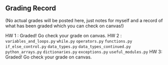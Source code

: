 Grading Record
--------------

(No actual grades will be posted here, just notes for myself and a record of
what has been graded which you can check on canvas!)

HW 1 : Graded! Go check your grade on canvas. 
HW 2 : 
    ``variables_and_loops.py`` 
    ``while.py`` 
    ``operators.py`` 
    ``functions.py`` 
    ``if_else_control.py`` 
    ``data_types.py`` 
    ``data_types_continued.py`` 
    ``python_arrays.py`` 
    ``dictionaries.py`` 
    ``exceptions.py`` 
    ``useful_modules.py`` 
HW 3: Graded! Go check your grade on canvas.
